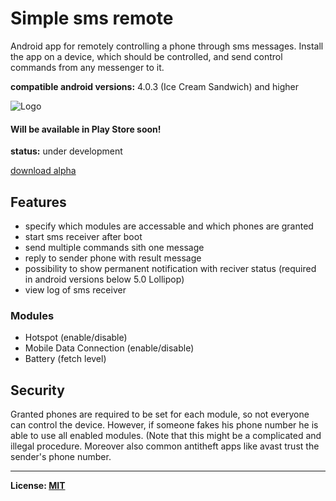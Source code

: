 # Simple sms remote 
Android app for remotely controlling a phone through sms messages.
Install the app on a device, which should be controlled, and send control commands from any messenger to it.

**compatible android versions:** 4.0.3 (Ice Cream Sandwich) and higher

![Logo](https://raw.githubusercontent.com/tranquvis/SimpleSmsRemote/master/.github/logo.png)

#### Will be available in Play Store soon!
**status:** under development

[download alpha](https://raw.githubusercontent.com/tranquvis/SimpleSmsRemote/master/app/app-release-alpha-0.3.apk)

## Features
* specify which modules are accessable and which phones are granted
* start sms receiver after boot
* send multiple commands sith one message
* reply to sender phone with result message 
* possibility to show permanent notification with reciver status (required in android versions below 5.0 Lollipop)
* view log of sms receiver

### Modules
* Hotspot (enable/disable)
* Mobile Data Connection (enable/disable)
* Battery (fetch level)

## Security
Granted phones are required to be set for each module, so not everyone can control the device.
However, if someone fakes his phone number he is able to use all enabled modules. (Note that this might be a complicated and illegal procedure. Moreover also common antitheft apps like avast trust the sender's phone number.

***
**License: [MIT](LICENSE)**

